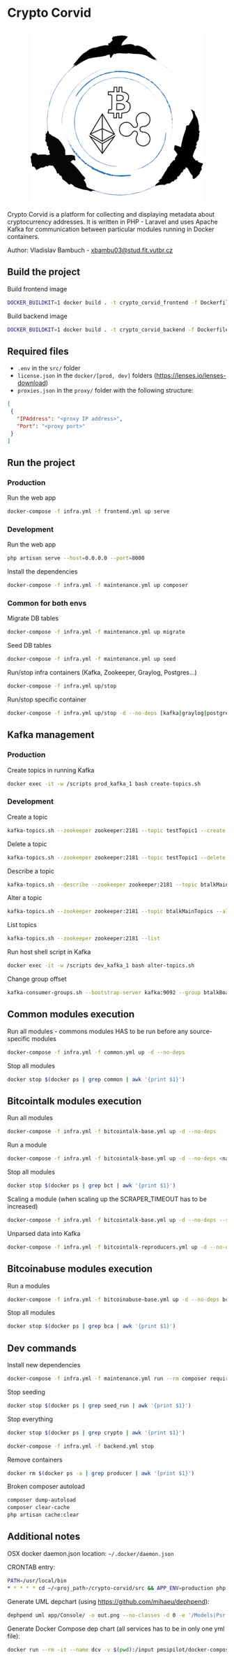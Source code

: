 # Crypto Corvid

<p align="center">
  <img src="assets/logo.png">
</p>

Crypto Corvid is a platform for collecting and displaying metadata about cryptocurrency addresses. It is written in PHP - Laravel and uses Apache Kafka for communication between particular modules running in Docker containers.

Author: Vladislav Bambuch - xbambu03@stud.fit.vutbr.cz


## Build the project
Build frontend image
```bash
DOCKER_BUILDKIT=1 docker build . -t crypto_corvid_frontend -f Dockerfile-fe
```
Build backend image
```bash
DOCKER_BUILDKIT=1 docker build . -t crypto_corvid_backend -f Dockerfile-be
```

## Required files
 - `.env` in the `src/` folder
 - `license.json` in the `docker/[prod, dev]` folders (https://lenses.io/lenses-download)
 - `proxies.json` in the `proxy/` folder with the following structure:
 ```json
[
  {
    "IPAddress": "<proxy IP address>",
    "Port": "<proxy port>"
  }
]
```

## Run the project
### Production
Run the web app
```bash
docker-compose -f infra.yml -f frontend.yml up serve
```

### Development
Run the web app
```bash
php artisan serve --host=0.0.0.0 --port=8000
```
Install the dependencies
```bash
docker-compose -f infra.yml -f maintenance.yml up composer
```

### Common for both envs
Migrate DB tables
```bash
docker-compose -f infra.yml -f maintenance.yml up migrate
```
Seed DB tables
```bash
docker-compose -f infra.yml -f maintenance.yml up seed
```
Run/stop infra containers (Kafka, Zookeeper, Graylog, Postgres...)
```bash
docker-compose -f infra.yml up/stop
```
Run/stop specific container
```bash
docker-compose -f infra.yml up/stop -d --no-deps [kafka|graylog|postgres]
```


## Kafka management
### Production
Create topics in running Kafka
```bash
docker exec -it -w /scripts prod_kafka_1 bash create-topics.sh 
```

### Development
Create a topic
```bash
kafka-topics.sh --zookeeper zookeeper:2181 --topic testTopic1 --create --partitions 10 --replication-factor 1
```
Delete a topic
```bash
kafka-topics.sh --zookeeper zookeeper:2181 --topic testTopic1 --delete
```
Describe a topic
```bash
kafka-topics.sh --describe --zookeeper zookeeper:2181 --topic btalkMainTopics
```
Alter a topic
```bash
kafka-topics.sh --zookeeper zookeeper:2181 --topic btalkMainTopics --alter --partitions 6
```
List topics
```bash
kafka-topics.sh --zookeeper zookeeper:2181 --list
```
Run host shell script in Kafka
```bash
docker exec -it -w /scripts dev_kafka_1 bash alter-topics.sh 
```
Change group offset
```bash
kafka-consumer-groups.sh --bootstrap-server kafka:9092 --group btalkBoardPagesGroupLoad --reset-offsets --to-earliest --all-topics --execute
```


## Common modules execution
Run all modules - commons modules HAS to be run before any source-specific modules 
```bash
docker-compose -f infra.yml -f common.yml up -d --no-deps
```
Stop all modules
```bash
docker stop $(docker ps | grep common | awk '{print $1}')
```


## Bitcointalk modules execution
Run all modules
```bash
docker-compose -f infra.yml -f bitcointalk-base.yml up -d --no-deps
```
Run a module  
```bash
docker-compose -f infra.yml -f bitcointalk-base.yml up -d --no-deps <name> (bct_main_boards_producer)
```
Stop all modules
```bash
docker stop $(docker ps | grep bct | awk '{print $1}')
```
Scaling a module (when scaling up the SCRAPER_TIMEOUT has to be increased)
```bash
docker-compose -f infra.yml -f bitcointalk-base.yml up -d --no-deps --scale bct_board_pages_producer=5 bct_board_pages_producer
```
Unparsed data into Kafka
```bash
docker-compose -f infra.yml -f bitcointalk-reproducers.yml up -d --no-deps bct_un_board_pages_producer
```

## Bitcoinabuse modules execution
Run a modules
```bash
docker-compose -f infra.yml -f bitcoinabuse-base.yml up -d --no-deps bca_load_csv_data [_30d, _forever]
```
Stop all modules
```bash
docker stop $(docker ps | grep bca | awk '{print $1}')
```


## Dev commands
Install new dependencies
```bash
docker-compose -f infra.yml -f maintenance.yml run --rm composer require <package>
```
Stop seeding
```bash
docker stop $(docker ps | grep seed_run | awk '{print $1}')
```
Stop everything
```bash
docker stop $(docker ps | grep crypto | awk '{print $1}')
```
```bash
docker-compose -f infra.yml -f backend.yml stop
```
Remove containers
```bash
docker rm $(docker ps -a | grep producer | awk '{print $1}')
```
Broken composer autoload
```bash
composer dump-autoload
composer clear-cache
php artisan cache:clear
```


## Additional notes
OSX docker daemon.json location: `~/.docker/daemon.json`

CRONTAB entry:
```bash
PATH=/usr/local/bin
* * * * * cd ~/<proj_path>/crypto-corvid/src && APP_ENV=production php artisan schedule:run >/tmp/cron.stdout.log 2>/tmp/cron.stderr.log
```

Generate UML depchart (using https://github.com/mihaeu/dephpend):
```bash
dephpend uml app/Console/ -o out.png --no-classes -d 0 -e '/Models|Psr|Symfony|GuzzleHttp|RdKafka|Illuminate|Tests|Bitcoinabuse|Bitinfocharts|Docker|Constants/' 
```

Generate Docker Compose dep chart (all services has to be in only one yml file):
```bash
docker run --rm -it --name dcv -v $(pwd):/input pmsipilot/docker-compose-viz render -o ./all.png -m image all.yml --no-volumes -f
```